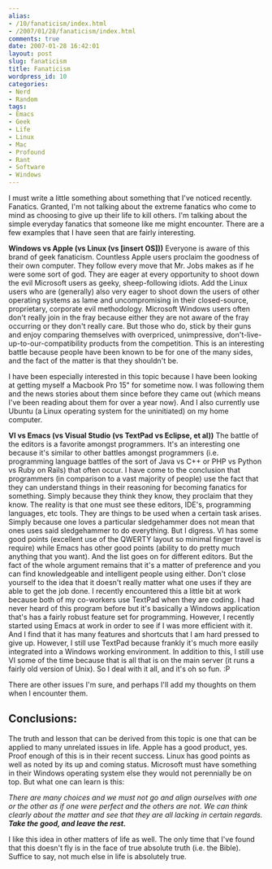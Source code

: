 ```yaml
---
alias:
- /10/fanaticism/index.html
- /2007/01/28/fanaticism/index.html
comments: true
date: 2007-01-28 16:42:01
layout: post
slug: fanaticism
title: Fanaticism
wordpress_id: 10
categories:
- Nerd
- Random
tags:
- Emacs
- Geek
- Life
- Linux
- Mac
- Profound
- Rant
- Software
- Windows
---
```


I must write a little something about something that I've noticed recently.  Fanatics.  Granted, I'm not talking about the extreme fanatics who come to mind as choosing to give up their life to kill others.  I'm talking about the simple everyday fanatics that someone like me might encounter.  There are a few examples that I have seen that are fairly interesting.

**Windows vs Apple (vs Linux (vs [insert OS]))**
Everyone is aware of this brand of geek fanaticism.  Countless Apple users proclaim the goodness of their own computer.  They follow every move that Mr. Jobs makes as if he were some sort of god.  They are eager at every opportunity to shoot down the evil Microsoft users as geeky, sheep-following idiots.  Add the Linux users who are (generally) also very eager to shoot down the users of other operating systems as lame and uncompromising in their closed-source, proprietary, corporate evil methodology.  Microsoft Windows users often don't really join in the fray because either they are not aware of the fray occurring or they don't really care.  But those who do, stick by their guns and enjoy comparing themselves with overpriced, unimpressive, don't-live-up-to-our-compatibility products from the competition.  This is an interesting battle because people have been known to be for one of the many sides, and the fact of the matter is that they shouldn't be.

I have been especially interested in this topic because I have been looking at getting myself a Macbook Pro 15" for sometime now.  I was following them and the news stories about them since before they came out (which means I've been reading about them for over a year now).  And I also currently use Ubuntu (a Linux operating system for the uninitiated) on my home computer.

**VI vs Emacs (vs Visual Studio (vs TextPad vs Eclipse, et al))**
The battle of the editors is a favorite amongst programmers.  It's an interesting one because it's similar to other battles amongst programmers (i.e. programming language battles of the sort of Java vs C++ or PHP vs Python vs Ruby on Rails) that often occur.  I have come to the conclusion that programmers (in comparison to a vast majority of people) use the fact that they can understand things in their reasoning for becoming fanatics for something.  Simply because they think they know, they proclaim that they know.  The reality is that one must see these editors, IDE's, programming languages, etc tools.  They are things to be used when a certain task arises.  Simply because one loves a particular sledgehammer does not mean that ones uses said sledgehammer to do everything.  But I digress.  VI has some good points (excellent use of the QWERTY layout so minimal finger travel is require) while Emacs has other good points (ability to do pretty much anything that you want).  And the list goes on for different editors.  But the fact of the whole argument remains that it's a matter of preference and you can find knowledgeable and intelligent people using either.  Don't close yourself to the idea that it doesn't really matter what one uses if they are able to get the job done.  I recently encountered this a little bit at work because both of my co-workers use TextPad when they are coding.  I had never heard of this program before but it's basically a Windows application that's has a fairly robust feature set for programming.  However, I recently started using Emacs at work in order to see if I was more efficient with it.  And I find that it has many features and shortcuts that I am hard pressed to give up.  However, I still use TextPad because frankly it's much more easily integrated into a Windows working environment.  In addition to this, I still use VI some of the time because that is all that is on the main server (it runs a fairly old version of Unix).  So I deal with it all, and it's oh so fun.  :P



There are other issues I'm sure, and perhaps I'll add my thoughts on them when I encounter them.




## Conclusions:


The truth and lesson that can be derived from this topic is one that can be applied to many unrelated issues in life.  Apple has a good product, yes.  Proof enough of this is in their recent success.  Linux has good points as well as noted by its up and coming status.  Microsoft must have something in their Windows operating system else they would not perennially be on top.  But what one can learn is this: 

_There are many choices and we must not go and align ourselves with one or the other as if one were perfect and the others are not.  We can think clearly about the matter and see that they are all lacking in certain regards.  **Take the good, and leave the rest.**_  

I like this idea in other matters of life as well.  The only time that I've found that this doesn't fly is in the face of true absolute truth (i.e. the Bible).  Suffice to say, not much else in life is absolutely true.


